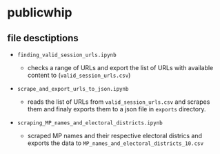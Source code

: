 # publicwhip

## file desctiptions

- `finding_valid_session_urls.ipynb`
    - checks a range of URLs and export the list of URLs with available content to (`valid_session_urls.csv`)

- `scrape_and_export_urls_to_json.ipynb`
    - reads the list of URLs from `valid_session_urls.csv` and scrapes them and finaly exports them to a json file in `exports` directory.

- `scraping_MP_names_and_electoral_districts.ipynb`
    - scraped MP names and their respective electoral districs and exports the data to `MP_names_and_electoral_districts_10.csv`